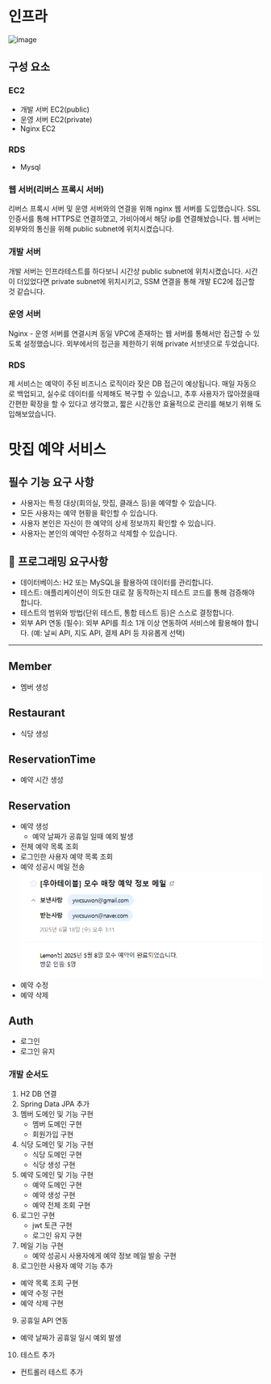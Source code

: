 # 인프라 

<img width="571" height="293" alt="image" src="https://github.com/user-attachments/assets/e6320eb9-1503-4cd7-a59d-24f1e5423340" />


## 구성 요소
### EC2 
- 개발 서버 EC2(public)
- 운영 서버 EC2(private)
- Nginx EC2

### RDS
- Mysql

### 웹 서버(리버스 프록시 서버)
리버스 프록시 서버 및 운영 서버와의 연결을 위해 nginx 웹 서버를 도입했습니다. SSL 인증서를 통해 HTTPS로 연결하였고, 가비아에서 해당 ip를 연결해놨습니다.
웹 서버는 외부와의 통신을 위해 public subnet에 위치시켰습니다.

### 개발 서버
개발 서버는 인프라테스트를 하다보니 시간상 public subnet에 위치시켰습니다. 시간이 더있었다면 private subnet에 위치시키고, SSM 연결을 통해 개발 EC2에 접근할 것 같습니다.

### 운영 서버
Nginx - 운영 서버를 연결시켜 동일 VPC에 존재하는 웹 서버를 통해서만 접근할 수 있도록 설정했습니다. 외부에서의 접근을 제한하기 위해 private 서브넷으로 두었습니다.

### RDS
제 서비스는 예약이 주된 비즈니스 로직이라 잦은 DB 접근이 예상됩니다. 매일 자동으로 백업되고, 실수로 데이터를 삭제해도 복구할 수 있습니고, 추후 사용자가 많아졌을때 간편한 확장을 할 수 있다고 생각했고, 짧은 시간동안 효율적으로 관리를 해보기 위해 도입해보았습니다. 


# 맛집 예약 서비스

## 필수 기능 요구 사항
- 사용자는 특정 대상(회의실, 맛집, 클래스 등)을 예약할 수 있습니다.
- 모든 사용자는 예약 현황을 확인할 수 있습니다.
- 사용자 본인은 자신이 한 예약의 상세 정보까지 확인할 수 있습니다.
- 사용자는 본인의 예약만 수정하고 삭제할 수 있습니다.


## 📌 프로그래밍 요구사항
- 데이터베이스: H2 또는 MySQL을 활용하여 데이터를 관리합니다.
- 테스트: 애플리케이션이 의도한 대로 잘 동작하는지 테스트 코드를 통해 검증해야 합니다.
- 테스트의 범위와 방법(단위 테스트, 통합 테스트 등)은 스스로 결정합니다.
- 외부 API 연동 (필수): 외부 API를 최소 1개 이상 연동하여 서비스에 활용해야 합니다. (예: 날씨 API, 지도 API, 결제 API 등 자유롭게 선택)

---

## Member
- 멤버 생성

## Restaurant
- 식당 생성

## ReservationTime
- 예약 시간 생성

## Reservation
- 예약 생성
  - 예약 날짜가 공휴일 일때 예외 발생
- 전체 예약 목록 조회
- 로그인한 사용자 예약 목록 조회
- 예약 성공시 메일 전송
  ![img.png](img.png)
- 예약 수정
- 예약 삭제

## Auth
- 로그인
- 로그인 유지

### 개발 순서도
1. H2 DB 연결
2. Spring Data JPA 추가
3. 멤버 도메인 및 기능 구현
   - 멤버 도메인 구현
   - 회원가입 구현
4. 식당 도메인 및 기능 구현
   - 식당 도메인 구현
   - 식당 생성 구현
5. 예약 도메인 및 기능 구현
   - 예약 도메인 구현
   - 예약 생성 구현
   - 예약 전체 조회 구현
6. 로그인 구현
   - jwt 토큰 구현 
   - 로그인 유지 구현
7. 메일 기능 구현
   - 예약 성공시 사용자에게 예약 정보 메일 발송 구현
8. 로그인한 사용자 예약 기능 추가
- 예약 목록 조회 구현
- 예약 수정 구현
- 예약 삭제 구현 
9. 공휴일 API 연동
- 예약 날짜가 공휴일 일시 예외 발생
10. 테스트 추가
- 컨트롤러 테스트 추가

